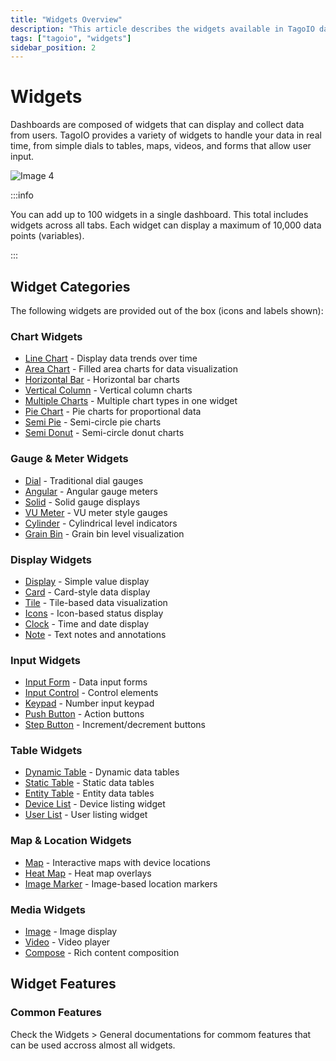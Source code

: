 ```yaml
---
title: "Widgets Overview"
description: "This article describes the widgets available in TagoIO dashboards, how they display and collect real-time data, and limits for dashboard widgets. It also points to creating dashboards and building custom widgets."
tags: ["tagoio", "widgets"]
sidebar_position: 2
---
```


# Widgets

Dashboards are composed of widgets that can display and collect data from users. TagoIO provides a variety of widgets to handle your data in real time, from simple dials to tables, maps, videos, and forms that allow user input.

![Image 4](/docs_imagem/tagoio/external-a72cdd75.png)

:::info

You can add up to 100 widgets in a single dashboard. This total includes widgets across all tabs. Each widget can display a maximum of 10,000 data points (variables).

:::

## Widget Categories

The following widgets are provided out of the box (icons and labels shown):

### Chart Widgets
- [Line Chart](/docs/tagoio/widgets/charts/line-chart-widget.md) - Display data trends over time
- [Area Chart](/docs/tagoio/widgets/charts/area-chart-widget.md) - Filled area charts for data visualization
- [Horizontal Bar](/docs/tagoio/widgets/charts/horizontal-bar-widget.md) - Horizontal bar charts
- [Vertical Column](/docs/tagoio/widgets/charts/vertical-column-widget.md) - Vertical column charts
- [Multiple Charts](/docs/tagoio/widgets/charts/multiple-charts-widget.md) - Multiple chart types in one widget
- [Pie Chart](/docs/tagoio/widgets/charts/pie-widget.md) - Pie charts for proportional data
- [Semi Pie](/docs/tagoio/widgets/charts/semi-pie-widget.md) - Semi-circle pie charts
- [Semi Donut](/docs/tagoio/widgets/charts/semi-donut-widget.md) - Semi-circle donut charts

### Gauge & Meter Widgets
- [Dial](/docs/tagoio/widgets/gaude-and-meters/dial-widget.md) - Traditional dial gauges
- [Angular](/docs/tagoio/widgets/gaude-and-meters/angular-widget.md) - Angular gauge meters
- [Solid](/docs/tagoio/widgets/gaude-and-meters/solid-widget.md) - Solid gauge displays
- [VU Meter](/docs/tagoio/widgets/gaude-and-meters/vu-meter-widget.md) - VU meter style gauges
- [Cylinder](/docs/tagoio/widgets/gaude-and-meters/cylinder-widget.md) - Cylindrical level indicators
- [Grain Bin](/docs/tagoio/widgets/gaude-and-meters/grain-bin-widget.md) - Grain bin level visualization

### Display Widgets
- [Display](/docs/tagoio/widgets/displays/display-widget.md) - Simple value display
- [Card](/docs/tagoio/widgets/displays/card-widget.md) - Card-style data display
- [Tile](/docs/tagoio/widgets/displays/tile-widget.md) - Tile-based data visualization
- [Icons](/docs/tagoio/widgets/displays/icons-widget.md) - Icon-based status display
- [Clock](/docs/tagoio/widgets/displays/clock-widget.md) - Time and date display
- [Note](/docs/tagoio/widgets/displays/note-widget.md) - Text notes and annotations

### Input Widgets
- [Input Form](/docs/tagoio/widgets/input-widgets/input-form/) - Data input forms
- [Input Control](/docs/tagoio/widgets/input-widgets/input-control-widget.md) - Control elements
- [Keypad](/docs/tagoio/widgets/input-widgets/keypad-widget) - Number input keypad
- [Push Button](/docs/tagoio/widgets/input-widgets/push-button-widget.md) - Action buttons
- [Step Button](/docs/tagoio/widgets/input-widgets/step-button-widget.md) - Increment/decrement buttons

### Table Widgets
- [Dynamic Table](/docs/tagoio/widgets/tables/dynamic-table-widget.md) - Dynamic data tables
- [Static Table](/docs/tagoio/widgets/tables/static-table-widget.md) - Static data tables
- [Entity Table](/docs/tagoio/widgets/tables/entity-table-widget.md) - Entity data tables
- [Device List](/docs/tagoio/widgets/tables/device-list-widget.md) - Device listing widget
- [User List](/docs/tagoio/widgets/tables/user-list-widget.md) - User listing widget

### Map & Location Widgets
- [Map](/docs/tagoio/widgets/map-and-location/map-widget) - Interactive maps with device locations
- [Heat Map](/docs/tagoio/widgets/map-and-location/heat-map-widget.md) - Heat map overlays
- [Image Marker](/docs/tagoio/widgets/map-and-location/image-marker-widget.md) - Image-based location markers

### Media Widgets
- [Image](/docs/tagoio/widgets/media-widgets/image-widget.md) - Image display
- [Video](/docs/tagoio/widgets/media-widgets/video-widget.md) - Video player
- [Compose](/docs/tagoio/widgets/media-widgets/compose-widget.md) - Rich content composition


## Widget Features

### Common Features

Check the Widgets > General documentations for commom features that can be used accross almost all widgets.
